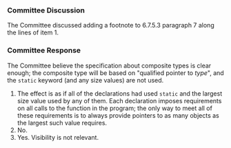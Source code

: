### Committee Discussion

The Committee discussed adding a footnote to 6.7.5.3 paragraph 7 along the lines
of item 1\.

### Committee Response

The Committee believe the specification about composite types is clear enough;
the composite type will be based on "qualified pointer to *type*", and the
`static` keyword (and any size values) are not used.

1. The effect is as if all of the declarations had used `static` and the largest size value used by any of them. Each declaration imposes requirements on all calls to the function in the program; the only way to meet all of these requirements is to always provide pointers to as many objects as the largest such value requires.
2. No.
3. Yes. Visibility is not relevant.
